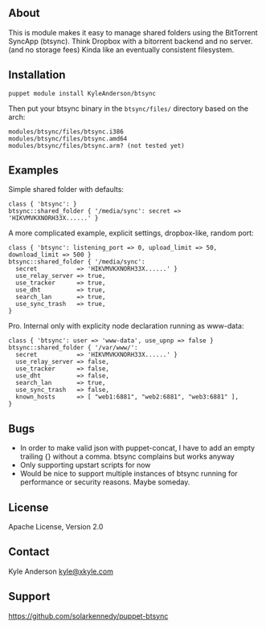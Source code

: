 About
------
This is module makes it easy to manage shared folders using the BitTorrent
SyncApp (btsync). Think Dropbox with a bitorrent backend and no server. (and no storage
fees) Kinda like an eventually consistent filesystem. 

Installation
------------

    puppet module install KyleAnderson/btsync

Then put your btsync binary in the `btsync/files/` directory based on the arch:

    modules/btsync/files/btsync.i386
    modules/btsync/files/btsync.amd64
    modules/btsync/files/btsync.arm? (not tested yet)

Examples
-------
Simple shared folder with defaults:

    class { 'btsync': }
    btsync::shared_folder { '/media/sync': secret => 'HIKVMVKXNORH33X......' }

A more complicated example, explicit settings, dropbox-like, random port:

    class { 'btsync': listening_port => 0, upload_limit => 50, download_limit => 500 }
    btsync::shared_folder { '/media/sync': 
      secret           => 'HIKVMVKXNORH33X......' }
      use_relay_server => true,
      use_tracker      => true,
      use_dht          => true,
      search_lan       => true,
      use_sync_trash   => true,
    }

Pro. Internal only with explicity node declaration running as www-data:

    class { 'btsync': user => 'www-data', use_upnp => false }
    btsync::shared_folder { '/var/www/': 
      secret           => 'HIKVMVKXNORH33X......' }
      use_relay_server => false,
      use_tracker      => false,
      use_dht          => false,
      search_lan       => true,
      use_sync_trash   => false,
      known_hosts      => [ "web1:6881", "web2:6881", "web3:6881" ],
    } 


Bugs
-------
*   In order to make valid json with puppet-concat, I have to add an empty trailing {} without a comma. btsync complains but works anyway
*   Only supporting upstart scripts for now
*   Would be nice to support multiple instances of btsync running for performance or security reasons. Maybe someday.

License
-------
Apache License, Version 2.0

Contact
-------
Kyle Anderson <kyle@xkyle.com>

Support
-------
https://github.com/solarkennedy/puppet-btsync
